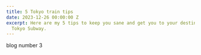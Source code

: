 ```yaml
---
title: 5 Tokyo train tips
date: 2023-12-26 00:00:00 Z
excerpt: Here are my 5 tips to keep you sane and get you to your destination on the
  Tokyo Subway.
---
```


blog number 3
